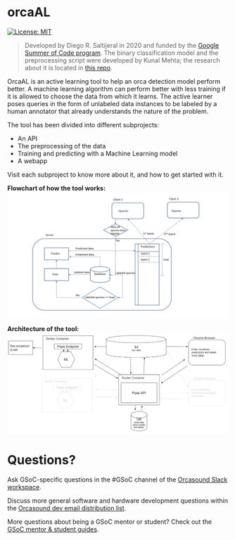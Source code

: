 # orcaAL

[![License: MIT](https://img.shields.io/badge/License-MIT-yellow.svg)](https://github.com/orcasound/orcaal/blob/master/LICENSE)

> Developed by Diego R. Saltijeral in 2020 and funded by the [Google Summer of Code program](https://summerofcode.withgoogle.com/). The binary classification model and the preprocessing script were developed by Kunal Mehta; the research about it is located in [this repo](https://github.com/orcasound/backend-of-active-learning).

OrcaAL is an active learning tool to help an orca detection model perform better. A machine learning algorithm can perform better with less training if it is allowed to choose the data from which it learns. The active learner poses queries in the form of unlabeled data instances to be labeled by a human annotator that already understands the nature of the problem.

The tool has been divided into different subprojects:

-   An API
-   The preprocessing of the data
-   Training and predicting with a Machine Learning model
-   A webapp

Visit each subproject to know more about it, and how to get started with it.

**Flowchart of how the tool works:**  
![flowchart](api/assets/flowchart.jpg)

**Architecture of the tool:**
![architecture](api/assets/architecture.png)

# Questions?

Ask GSoC-specific questions in the #GSoC channel of the [Orcasound Slack workspace](https://join.slack.com/t/orcasound/shared_invite/zt-bd1jk2q9-FjeWr3OzocDBwDgS0g1FdQ).

Discuss more general software and hardware development questions within the [Orcasound dev email distribution list](http://lists.orcasound.net/listinfo.cgi/dev-orcasound.net).

More questions about being a GSoC mentor or student? Check out the [GSoC mentor & student guides](https://google.github.io/gsocguides/).
